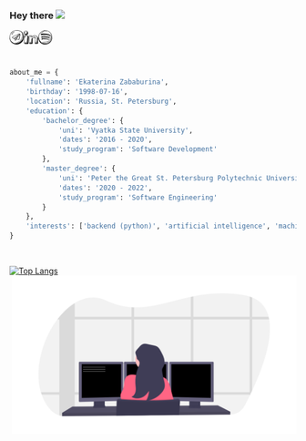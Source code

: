 ### Hey there <img src="https://media.giphy.com/media/hvRJCLFzcasrR4ia7z/giphy.gif" width="25px">

<a href="https://t.me/katemorr">
  <img align="left" alt="Ekaterina Zababurina | Telegram" width="25px" src="https://raw.githubusercontent.com/zkatemor/zkatemor/main/assets/telegram.svg" />
</a>

<a href="https://www.linkedin.com/in/ekaterina-zababurina/">
  <img align="left" alt="Ekaterina Zababurina | LinkedIn" width="25px" src="https://raw.githubusercontent.com/zkatemor/zkatemor/main/assets/linkedin.svg" />
</a>

<a href="https://open.spotify.com/user/63mcvtnwn6h8ablhqadnhbhbm">
  <img align="left" alt="Ekaterina Zababurina | Spotify" width="25px" src="https://raw.githubusercontent.com/zkatemor/zkatemor/main/assets/spotify.svg" />
</a>

<br />
<br />
<br />


```python
about_me = {
    'fullname': 'Ekaterina Zababurina',
    'birthday': '1998-07-16',
    'location': 'Russia, St. Petersburg',
    'education': {
        'bachelor_degree': {
            'uni': 'Vyatka State University',
            'dates': '2016 - 2020',
            'study_program': 'Software Development'
        },
        'master_degree': {
            'uni': 'Peter the Great St. Petersburg Polytechnic University',
            'dates': '2020 - 2022',
            'study_program': 'Software Engineering'
        }
    },
    'interests': ['backend (python)', 'artificial intelligence', 'machine learning'],
}
```
<br />

[![Top Langs](https://github-readme-stats.vercel.app/api/top-langs/?username=zkatemor&hide=c%23)](https://github.com/anuraghazra/github-readme-stats)
<img align='right' src="https://raw.githubusercontent.com/zkatemor/zkatemor/main/assets/programmerka.png" width="500">

